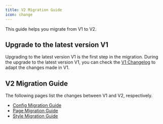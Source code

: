 ```yaml
---
title: V2 Migration Guide
icon: change
---
```


This guide helps you migrate from V1 to V2.

<!-- more -->

## Upgrade to the latest version V1

Upgrading to the latest version V1 is the first step in the migration. During the upgrade to the latest version V1, you can check the [V1 Changelog](https://vuepress-theme-hope.github.io/v1/changelog/) to adapt the changes made in V1.

## V2 Migration Guide

The following pages list the changes between V1 and V2, respectively.

- [Config Migration Guide](config.md)
- [Page Migration Guide](page.md)
- [Style Migration Guide](style.md)
